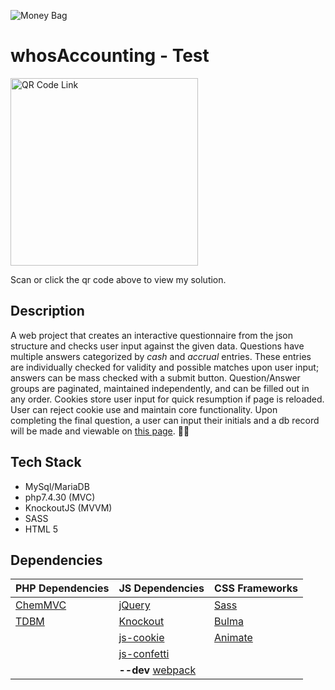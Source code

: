 ![Money Bag](https://accounting.shaneburns.com/images/favicons/base.png)

# whosAccounting - Test

<a href="https://accounting.shaneburns.com/" target="_blank"><image alt="QR Code Link" src="https://accounting.shaneburns.com/images/qrcode.png" width="300"></a>

Scan or click the qr code above to view my solution.

## Description

A web project that creates an interactive questionnaire from the json structure and checks user input against the given data.  Questions have multiple answers categorized by *cash* and *accrual* entries.  These entries are individually checked for validity and possible matches upon user input; answers can be mass checked with a submit button. Question/Answer groups are paginated, maintained independently, and can be filled out in any order.  Cookies store user input for quick resumption if page is reloaded. User can reject cookie use and maintain core functionality. Upon completing the final question, a user can input their initials and a db record will be made and viewable on [this page](https://accounting.shaneburns.com/balancers). 👏😃

## Tech Stack
- MySql/MariaDB
- php7.4.30 (MVC)
- KnockoutJS (MVVM)
- SASS 
- HTML 5

## Dependencies
| PHP Dependencies | JS Dependencies  | CSS Frameworks |
| --- | ---- | ------- |
| [ChemMVC](https://github.com/shaneburns/ChemMVC) | [jQuery](https://github.com/jquery/jquery) | [Sass](https://sass-lang.com) |
| [TDBM](https://github.com/thecodingmachine/tdbm) | [Knockout](https://github.com/knockout/knockout) | [Bulma](https://bulma.io) |
|                                                | [js-cookie](https://github.com/js-cookie/js-cookie) | [Animate](https://animate.style) |
|                                                | [js-confetti](https://github.com/loonywizard/js-confetti) |                           |
|                                                | **--dev** [webpack](https://github.com/webpack/webpack) |                             |

